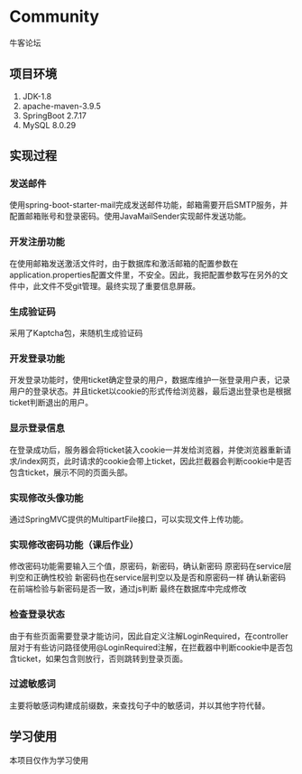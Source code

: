 # Community
牛客论坛
## 项目环境
1. JDK-1.8
2. apache-maven-3.9.5
3. SpringBoot 2.7.17
4. MySQL 8.0.29
## 实现过程
### 发送邮件
使用spring-boot-starter-mail完成发送邮件功能，邮箱需要开启SMTP服务，并配置邮箱账号和登录密码。使用JavaMailSender实现邮件发送功能。
### 开发注册功能
在使用邮箱发送激活文件时，由于数据库和激活邮箱的配置参数在application.properties配置文件里，不安全。因此，我把配置参数写在另外的文件中，此文件不受git管理。最终实现了重要信息屏蔽。
### 生成验证码
采用了Kaptcha包，来随机生成验证码
### 开发登录功能
开发登录功能时，使用ticket确定登录的用户，数据库维护一张登录用户表，记录用户的登录状态。并且ticket以cookie的形式传给浏览器，最后退出登录也是根据ticket判断退出的用户。
### 显示登录信息
在登录成功后，服务器会将ticket装入cookie一并发给浏览器，并使浏览器重新请求/index网页，此时请求的cookie会带上ticket，因此拦截器会判断cookie中是否包含ticket，展示不同的页面头部。
### 实现修改头像功能
通过SpringMVC提供的MultipartFile接口，可以实现文件上传功能。
### 实现修改密码功能（课后作业）
修改密码功能需要输入三个值，原密码，新密码，确认新密码
原密码在service层判空和正确性校验
新密码也在service层判空以及是否和原密码一样
确认新密码在前端检验与新密码是否一致，通过js判断
最终在数据库中完成修改
### 检查登录状态
由于有些页面需要登录才能访问，因此自定义注解LoginRequired，在controller层对于有些访问路径使用@LoginRequired注解，在拦截器中判断cookie中是否包含ticket，如果包含则放行，否则跳转到登录页面。
### 过滤敏感词
主要将敏感词构建成前缀数，来查找句子中的敏感词，并以其他字符代替。
## 学习使用
本项目仅作为学习使用